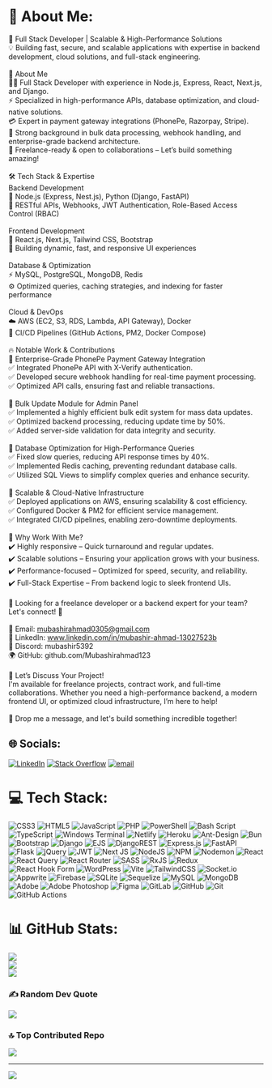 # 💫 About Me:
🚀 Full Stack Developer | Scalable & High-Performance Solutions<br>💡 Building fast, secure, and scalable applications with expertise in backend development, cloud solutions, and full-stack engineering.<br><br>🌟 About Me<br>👨‍💻 Full Stack Developer with experience in Node.js, Express, React, Next.js, and Django.<br>⚡ Specialized in high-performance APIs, database optimization, and cloud-native solutions.<br>💳 Expert in payment gateway integrations (PhonePe, Razorpay, Stripe).<br>🔗 Strong background in bulk data processing, webhook handling, and enterprise-grade backend architecture.<br>🎯 Freelance-ready & open to collaborations – Let’s build something amazing!<br><br>🛠️ Tech Stack & Expertise<br>Backend Development<br>🚀 Node.js (Express, Nest.js), Python (Django, FastAPI)<br>🔗 RESTful APIs, Webhooks, JWT Authentication, Role-Based Access Control (RBAC)<br><br>Frontend Development<br>🎨 React.js, Next.js, Tailwind CSS, Bootstrap<br>🌟 Building dynamic, fast, and responsive UI experiences<br><br>Database & Optimization<br>⚡ MySQL, PostgreSQL, MongoDB, Redis<br>⚙️ Optimized queries, caching strategies, and indexing for faster performance<br><br>Cloud & DevOps<br>☁️ AWS (EC2, S3, RDS, Lambda, API Gateway), Docker<br>🔄 CI/CD Pipelines (GitHub Actions, PM2, Docker Compose)<br><br>🔥 Notable Work & Contributions<br>📌 Enterprise-Grade PhonePe Payment Gateway Integration<br>✅ Integrated PhonePe API with X-Verify authentication.<br>✅ Developed secure webhook handling for real-time payment processing.<br>✅ Optimized API calls, ensuring fast and reliable transactions.<br><br>📌 Bulk Update Module for Admin Panel<br>✅ Implemented a highly efficient bulk edit system for mass data updates.<br>✅ Optimized backend processing, reducing update time by 50%.<br>✅ Added server-side validation for data integrity and security.<br><br>📌 Database Optimization for High-Performance Queries<br>✅ Fixed slow queries, reducing API response times by 40%.<br>✅ Implemented Redis caching, preventing redundant database calls.<br>✅ Utilized SQL Views to simplify complex queries and enhance security.<br><br>📌 Scalable & Cloud-Native Infrastructure<br>✅ Deployed applications on AWS, ensuring scalability & cost efficiency.<br>✅ Configured Docker & PM2 for efficient service management.<br>✅ Integrated CI/CD pipelines, enabling zero-downtime deployments.<br><br>🎯 Why Work With Me?<br>✔️ Highly responsive – Quick turnaround and regular updates.<br>✔️ Scalable solutions – Ensuring your application grows with your business.<br>✔️ Performance-focused – Optimized for speed, security, and reliability.<br>✔️ Full-Stack Expertise – From backend logic to sleek frontend UIs.<br><br>🚀 Looking for a freelance developer or a backend expert for your team? Let's connect! 🚀<br><br>📩 Email: mubashirahmad0305@gmail.com<br>🔗 LinkedIn: www.linkedin.com/in/mubashir-ahmad-13027523b<br>💬 Discord: mubashir5392<br>🌍 GitHub: github.com/Mubashirahmad123<br><br>💬 Let’s Discuss Your Project!<br>I'm available for freelance projects, contract work, and full-time collaborations. Whether you need a high-performance backend, a modern frontend UI, or optimized cloud infrastructure, I’m here to help!<br><br>🚀 Drop me a message, and let's build something incredible together!


## 🌐 Socials:
[![LinkedIn](https://img.shields.io/badge/LinkedIn-%230077B5.svg?logo=linkedin&logoColor=white)](https://linkedin.com/in/www.linkedin.com/in/mubashir-ahmad-13027523b) [![Stack Overflow](https://img.shields.io/badge/-Stackoverflow-FE7A16?logo=stack-overflow&logoColor=white)](https://stackoverflow.com/users/22768706) [![email](https://img.shields.io/badge/Email-D14836?logo=gmail&logoColor=white)](mailto:mubashirahmad0305@gmail.com) 

# 💻 Tech Stack:
![CSS3](https://img.shields.io/badge/css3-%231572B6.svg?style=for-the-badge&logo=css3&logoColor=white) ![HTML5](https://img.shields.io/badge/html5-%23E34F26.svg?style=for-the-badge&logo=html5&logoColor=white) ![JavaScript](https://img.shields.io/badge/javascript-%23323330.svg?style=for-the-badge&logo=javascript&logoColor=%23F7DF1E) ![PHP](https://img.shields.io/badge/php-%23777BB4.svg?style=for-the-badge&logo=php&logoColor=white) ![PowerShell](https://img.shields.io/badge/PowerShell-%235391FE.svg?style=for-the-badge&logo=powershell&logoColor=white) ![Bash Script](https://img.shields.io/badge/bash_script-%23121011.svg?style=for-the-badge&logo=gnu-bash&logoColor=white) ![TypeScript](https://img.shields.io/badge/typescript-%23007ACC.svg?style=for-the-badge&logo=typescript&logoColor=white) ![Windows Terminal](https://img.shields.io/badge/Windows%20Terminal-%234D4D4D.svg?style=for-the-badge&logo=windows-terminal&logoColor=white) ![Netlify](https://img.shields.io/badge/netlify-%23000000.svg?style=for-the-badge&logo=netlify&logoColor=#00C7B7) ![Heroku](https://img.shields.io/badge/heroku-%23430098.svg?style=for-the-badge&logo=heroku&logoColor=white) ![Ant-Design](https://img.shields.io/badge/-AntDesign-%230170FE?style=for-the-badge&logo=ant-design&logoColor=white) ![Bun](https://img.shields.io/badge/Bun-%23000000.svg?style=for-the-badge&logo=bun&logoColor=white) ![Bootstrap](https://img.shields.io/badge/bootstrap-%238511FA.svg?style=for-the-badge&logo=bootstrap&logoColor=white) ![Django](https://img.shields.io/badge/django-%23092E20.svg?style=for-the-badge&logo=django&logoColor=white) ![EJS](https://img.shields.io/badge/ejs-%23B4CA65.svg?style=for-the-badge&logo=ejs&logoColor=black) ![DjangoREST](https://img.shields.io/badge/DJANGO-REST-ff1709?style=for-the-badge&logo=django&logoColor=white&color=ff1709&labelColor=gray) ![Express.js](https://img.shields.io/badge/express.js-%23404d59.svg?style=for-the-badge&logo=express&logoColor=%2361DAFB) ![FastAPI](https://img.shields.io/badge/FastAPI-005571?style=for-the-badge&logo=fastapi) ![Flask](https://img.shields.io/badge/flask-%23000.svg?style=for-the-badge&logo=flask&logoColor=white) ![jQuery](https://img.shields.io/badge/jquery-%230769AD.svg?style=for-the-badge&logo=jquery&logoColor=white) ![JWT](https://img.shields.io/badge/JWT-black?style=for-the-badge&logo=JSON%20web%20tokens) ![Next JS](https://img.shields.io/badge/Next-black?style=for-the-badge&logo=next.js&logoColor=white) ![NodeJS](https://img.shields.io/badge/node.js-6DA55F?style=for-the-badge&logo=node.js&logoColor=white) ![NPM](https://img.shields.io/badge/NPM-%23CB3837.svg?style=for-the-badge&logo=npm&logoColor=white) ![Nodemon](https://img.shields.io/badge/NODEMON-%23323330.svg?style=for-the-badge&logo=nodemon&logoColor=%BBDEAD) ![React](https://img.shields.io/badge/react-%2320232a.svg?style=for-the-badge&logo=react&logoColor=%2361DAFB) ![React Query](https://img.shields.io/badge/-React%20Query-FF4154?style=for-the-badge&logo=react%20query&logoColor=white) ![React Router](https://img.shields.io/badge/React_Router-CA4245?style=for-the-badge&logo=react-router&logoColor=white) ![SASS](https://img.shields.io/badge/SASS-hotpink.svg?style=for-the-badge&logo=SASS&logoColor=white) ![RxJS](https://img.shields.io/badge/rxjs-%23B7178C.svg?style=for-the-badge&logo=reactivex&logoColor=white) ![Redux](https://img.shields.io/badge/redux-%23593d88.svg?style=for-the-badge&logo=redux&logoColor=white) ![React Hook Form](https://img.shields.io/badge/React%20Hook%20Form-%23EC5990.svg?style=for-the-badge&logo=reacthookform&logoColor=white) ![WordPress](https://img.shields.io/badge/WordPress-%23117AC9.svg?style=for-the-badge&logo=WordPress&logoColor=white) ![Vite](https://img.shields.io/badge/vite-%23646CFF.svg?style=for-the-badge&logo=vite&logoColor=white) ![TailwindCSS](https://img.shields.io/badge/tailwindcss-%2338B2AC.svg?style=for-the-badge&logo=tailwind-css&logoColor=white) ![Socket.io](https://img.shields.io/badge/Socket.io-black?style=for-the-badge&logo=socket.io&badgeColor=010101) ![Appwrite](https://img.shields.io/badge/Appwrite-%23FD366E.svg?style=for-the-badge&logo=appwrite&logoColor=white) ![Firebase](https://img.shields.io/badge/firebase-a08021?style=for-the-badge&logo=firebase&logoColor=ffcd34) ![SQLite](https://img.shields.io/badge/sqlite-%2307405e.svg?style=for-the-badge&logo=sqlite&logoColor=white) ![Sequelize](https://img.shields.io/badge/Sequelize-52B0E7?style=for-the-badge&logo=Sequelize&logoColor=white) ![MySQL](https://img.shields.io/badge/mysql-4479A1.svg?style=for-the-badge&logo=mysql&logoColor=white) ![MongoDB](https://img.shields.io/badge/MongoDB-%234ea94b.svg?style=for-the-badge&logo=mongodb&logoColor=white) ![Adobe](https://img.shields.io/badge/adobe-%23FF0000.svg?style=for-the-badge&logo=adobe&logoColor=white) ![Adobe Photoshop](https://img.shields.io/badge/adobe%20photoshop-%2331A8FF.svg?style=for-the-badge&logo=adobe%20photoshop&logoColor=white) ![Figma](https://img.shields.io/badge/figma-%23F24E1E.svg?style=for-the-badge&logo=figma&logoColor=white) ![GitLab](https://img.shields.io/badge/gitlab-%23181717.svg?style=for-the-badge&logo=gitlab&logoColor=white) ![GitHub](https://img.shields.io/badge/github-%23121011.svg?style=for-the-badge&logo=github&logoColor=white) ![Git](https://img.shields.io/badge/git-%23F05033.svg?style=for-the-badge&logo=git&logoColor=white) ![GitHub Actions](https://img.shields.io/badge/github%20actions-%232671E5.svg?style=for-the-badge&logo=githubactions&logoColor=white)
# 📊 GitHub Stats:
![](https://github-readme-stats.vercel.app/api?username=Mubashirahmad123&theme=dark&hide_border=false&include_all_commits=true&count_private=true)<br/>
![](https://github-readme-streak-stats.herokuapp.com/?user=Mubashirahmad123&theme=dark&hide_border=false)<br/>
![](https://github-readme-stats.vercel.app/api/top-langs/?username=Mubashirahmad123&theme=dark&hide_border=false&include_all_commits=true&count_private=true&layout=compact)

### ✍️ Random Dev Quote
![](https://quotes-github-readme.vercel.app/api?type=horizontal&theme=radical)

### 🔝 Top Contributed Repo
![](https://github-contributor-stats.vercel.app/api?username=Mubashirahmad123&limit=5&theme=dark&combine_all_yearly_contributions=true)

---
[![](https://visitcount.itsvg.in/api?id=Mubashirahmad123&icon=0&color=0)](https://visitcount.itsvg.in)

<!-- Proudly created with GPRM ( https://gprm.itsvg.in ) -->
